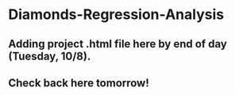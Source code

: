 # Diamonds-Regression-Analysis
## Adding project .html file here by end of day (Tuesday, 10/8).
## Check back here tomorrow!
